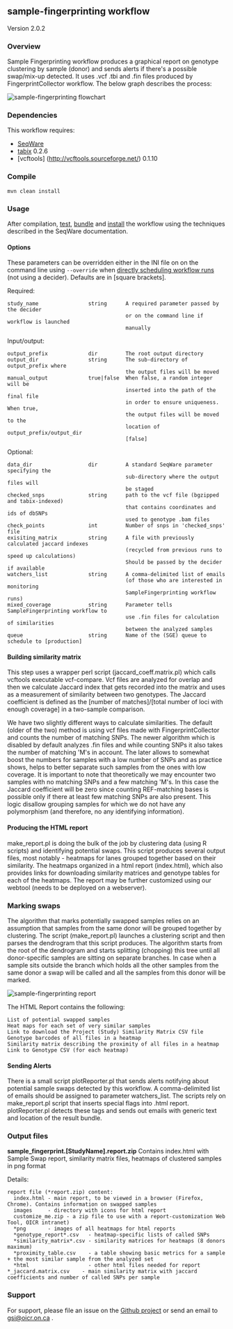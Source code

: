 ## sample-fingerprinting workflow

Version 2.0.2

### Overview

Sample Fingerprinting workflow produces a graphical report on genotype clustering by sample (donor) and sends alerts if there's a possible swap/mix-up detected. It uses .vcf .tbi and .fin files produced by FingerprintCollector workflow. The below graph describes the process:

![sample-fingerprinting flowchart](docs/SampleFingerprinting_specs.png)

### Dependencies

This workflow requires:

* [SeqWare](http://seqware.github.io/)
* [tabix](http://sourceforge.net/projects/samtools/files/tabix/) 0.2.6
* [vcftools] (http://vcftools.sourceforge.net/) 0.1.10

### Compile

```
mvn clean install
```

### Usage
After compilation, [test](http://seqware.github.io/docs/3-getting-started/developer-tutorial/#testing-the-workflow), [bundle](http://seqware.github.io/docs/3-getting-started/developer-tutorial/#packaging-the-workflow-into-a-workflow-bundle) and [install](http://seqware.github.io/docs/3-getting-started/admin-tutorial/#how-to-install-a-workflow) the workflow using the techniques described in the SeqWare documentation.

#### Options
These parameters can be overridden either in the INI file on on the command line using `--override` when [directly scheduling workflow runs](http://seqware.github.io/docs/3-getting-started/user-tutorial/#listing-available-workflows-and-their-parameters) (not using a decider). Defaults are in [square brackets].

Required:

    study_name                string      A required parameter passed by the decider
                                          or on the command line if workflow is launched
                                          manually

Input/output:

    output_prefix             dir         The root output directory
    output_dir                string      The sub-directory of output_prefix where 
                                          the output files will be moved
    manual_output             true|false  When false, a random integer will be 
                                          inserted into the path of the final file 
                                          in order to ensure uniqueness. When true,
                                          the output files will be moved to the 
                                          location of output_prefix/output_dir
                                          [false]

Optional:

    data_dir                  dir         A standard SeqWare parameter specifying the
                                          sub-directory where the output files will 
                                          be staged
    checked_snps              string      path to the vcf file (bgzipped and tabix-indexed)
                                          that contains coordinates and ids of dbSNPs
                                          used to genotype .bam files
    check_points              int         Number of snps in 'checked_snps' file
    exisiting_matrix          string      A file with previously calculated jaccard indexes 
                                          (recycled from previous runs to speed up calculations)
                                          Should be passed by the decider if available
    watchers_list             string      A comma-delimited list of emails 
                                          (of those who are interested in monitoring 
                                          SampleFingerprinting workflow runs)
    mixed_coverage            string      Parameter tells SampleFingerprinting workflow to
                                          use .fin files for calculation of similarities
                                          between the analyzed samples
    queue                     string      Name of the (SGE) queue to schedule to [production]

#### Building similarity matrix

This step uses a wrapper perl script (jaccard_coeff.matrix.pl) which calls vcftools executable vcf-compare. Vcf files are analyzed for overlap and then we calculate Jaccard index that gets recorded into the matrix and uses as a measurement of similarity between two genotypes. The Jaccard coefficient is defined as the [number of matches]/[total number of loci with enough coverage] in a two-sample comparison.

We have two slightly different ways to calculate similarities. The default (older of the two) method is using vcf files made with FingerprintCollector and counts the number of matching SNPs. The newer algorithm which is disabled by default analyzes .fin files and while counting SNPs it also takes the number of matching 'M's in account. The later allows to somewhat boost the numbers for samples with a low number of SNPs and as practice shows, helps to better separate such samples from the ones with low coverage. It is important to note that theoretically we may encounter two samples with no matching SNPs and a few matching 'M's. In this case the Jaccard coefficient will be zero since counting REF-matching bases is possible only if there at least few matching SNPs are also present. This logic disallow grouping samples for which we do not have any polymorphism (and therefore, no any identifying information).

#### Producing the HTML report

make_report.pl is doing the bulk of the job by clustering data (using R scripts) and identifying potential swaps. This script produces several output files, most notably - heatmaps for lanes grouped together based on their similarity. The heatmaps organized in a html report (index.html), which also provides links for downloading similarity matrices and genotype tables for each of the heatmaps. The report may be further customized using our webtool (needs to be deployed on a webserver).

### Marking swaps

The algorithm that marks potentially swapped samples relies on an assumption that samples from the same donor will be grouped together by clustering. The script (make_report.pl) launches a clustering script and then parses the dendrogram that this script produces. The algorithm starts from the root of the dendrogram and starts splitting (chopping) this tree until all donor-specific samples are sitting on separate branches. In case when a sample sits outside the branch which holds all the other samples from the same donor a swap will be called and all the samples from this donor will be marked.

![sample-fingerprinting report](docs/HTML_report.png)

The HTML Report contains the following:

    List of potential swapped samples
    Heat maps for each set of very similar samples
    Link to download the Project (Study) Similarity Matrix CSV file
    Genotype barcodes of all files in a heatmap
    Similarity matrix describing the proximity of all files in a heatmap
    Link to Genotype CSV (for each heatmap)
    
#### Sending Alerts

There is a small script plotReporter.pl that sends alerts notifying about potential sample swaps detected by this workflow. A comma-delimited list of emails should be assigned to parameter watchers_list. The scripts rely on make_report.pl script that inserts special flags into .html report. plotReporter.pl detects these tags and sends out emails with generic text and location of the result bundle.

### Output files

**sample_fingerprint.[StudyName].report.zip**
Contains index.html with Sample Swap report, similarity matrix files, heatmaps of clustered samples in png format

Details:

    report file (*report.zip) content:
      index.html - main report, to be viewed in a browser (Firefox, Chrome). Contains information on swapped samples
      images     - directory with icons for html report
      customize_me.zip - a zip file to use with a report-customization Web Tool, OICR intranet)
      *png       - images of all heatmaps for html reports
      *genotype_report*.csv   - heatmap-specific lists of called SNPs
      *similarity_matrix*.csv - similarity matrices for heatmaps (8 donors maximum)
      *proximity_table.csv    - a table showing basic metrics for a sample + the most similar sample from the analyzed set
      *html                   - other html files needed for report     
    *_jaccard.matrix.csv    - main similarity matrix with jaccard coefficients and number of called SNPs per sample
    
### Support

For support, please file an issue on the [Github project](https://github.com/oicr-gsi) or send an email to gsi@oicr.on.ca .
